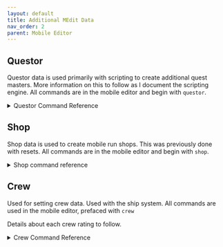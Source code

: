 ```yaml
---
layout: default
title: Additional MEdit Data
nav_order: 2
parent: Mobile Editor
---
```


## Questor
Questor data is used primarily with scripting to create additional quest masters. More information on this to follow as I document the scripting engine. All commands are in the mobile editor and begin with `questor`.

<details>

<summary>Questor Command Reference</summary>

### Add
Enables questor data on the mob.

### Remove
Removes questor data from the mob.

### Scroll `<vnum>`
Sets the scroll object the questor will hand out to the specified vnum.

### Keywords `<string>`
Sets keywords for the scroll.

Ex: `questor scroll keywords quest scroll` - This will set the keywords of the scroll given to players to `quest scroll`.

### Short `<string>`
Sets the short desc for the scroll.

### Long `<long>`
Sets the long desc for the scroll.

### Header
Opens a string editor to set the header for the scroll. See `mshow 6777` for an example quest scroll.

### Footer
Opens a string editor to set the footer for the scroll. See `mshow 6777` for an example.

### Prefix `<string>`
Sets the prefix used for each line of the quest scroll after the header.

### Suffix `<string>`
Sets the suffix used for each line of the quest scroll after the header.

### Width `<number>`
Sets a maximum line width for the scroll lines.

</details>

## Shop
Shop data is used to create mobile run shops. This was previously done with resets. All commands are in the mobile editor and begin with `shop`.

<details>

<summary>Shop command reference</summary>

### Assign
Assigns a shop to this mobile.

### Remove
Removes shop data from the mobile.

### Discount `<0-100|reset>`
Sets the discount rate for the shop.

### Flags `<flag1> [flag2] [flag3] ...`
Sets [shop flags](medit-flags-reference#shop) on this mobile's shop.

### Hours `<opening> <closing>`
Sets the hours the shop is operational, from 0-23

### Profit `<buying> <selling>`
Sets the markup (or mark down) for buying from or selling to this shop.

### Restock `<minutes>`
How often the shop restocks.

### Shipyard clear
Clears shipyard data from the shop

### Shipyard `<wilds uid> <x1> <y1> <x2> <y2> <description>`
Designates a square area on the given wilderness map as a shipyard to place new vessels.

### Stock add `<type> <value>`
Adds a new stock entry to the shop. Type/value combinations below:

| type | value |
|:-----|:------|
| object | vnum |
| pet | vnum |
| mount | vnum |
| guard | vnum |
| crew | vnum |
| ship | vnum |
| custom | keyword |

### Stock `<#> discount <0-100>`
Sets a discount percentage for the given stock entry.

### Stock `<#> description <string>`
A short description of what the stock entry is. Appears on a new line in the shop list.

### Stock `<#> level <level|0>`
Sets the level of this stock entry. Used for loading items or mobs. 0 will use the object/mob's assigned level.

### Stock `<#> price <currency> <value>`
Sets the price for the stock entry. Can set multiple prices, all will be charged. Use 0 for any currency to remove it.

Ex: `shop stock 1 price silver 20`, `shop stock 1 price qp 20` - This will result in an item that costs 20 silver AND 20 quest points.

| currency | value |
|:---------|:------|
| silver | number |
| qp | number |
| dp | number |
| pneuma | number |
| custom | string |

### Stock `<#> quantity unlimited`
Sets this stock entry to have unlimited quantity.

### Stock `<#> quantity <number> [reset rate]`
Sets this stock entry to have the specified quantity, with an optional refresh rate per restock interval.

### Stock `<#> singular`
Sets a stock entry as singular. Cannot buy more than 1 at a time.

### Stock `<#> remove`
Removes the specified stock entry.

</details>

## Crew
Used for setting crew data. Used with the ship system. All commands are used in the mobile editor, prefaced with `crew`

Details about each crew rating to follow.

<details>

<summary>Crew Command Reference</summary>

### Assign
Adds crew data to the mobile.

### Remove
Removes crew data from the mobile.

### Minrank `<NYI>`
Not yet implemented. Meant to be minimum rank to hire this crew member.

### Scouting `<rating>`
Sets this crew member's 'scouting' skill rating.

### Gunning `<rating>`
Sets this crew member's 'gunning' skill rating.

### Oarring `<rating>`
Sets this crew member's 'oarring' skill rating.

### Mechanics `<rating>`
Sets this crew member's 'mechanics' skill rating.

### Navigation `<rating>`
Sets this crew member's 'navigation' skill rating.

### Leadership `<rating>`
Sets this crew member's 'leadership' skill rating.

</details>